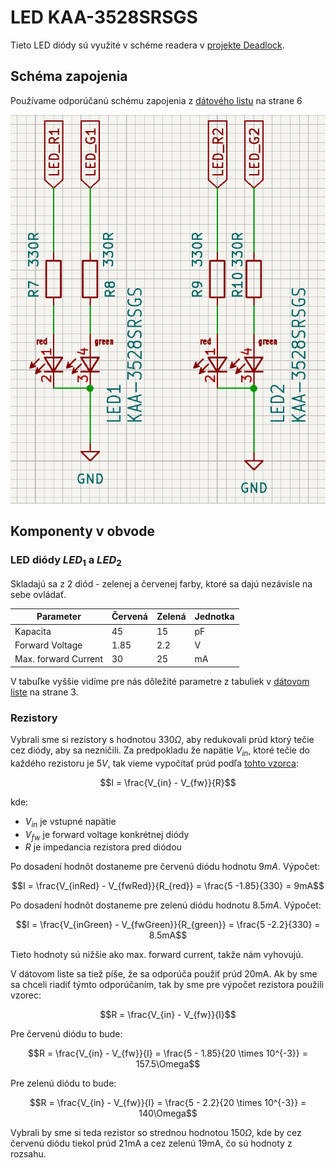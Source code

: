 # LED KAA-3528SRSGS

Tieto LED diódy sú využité v schéme readera v [projekte Deadlock](https://gitlab.com/project-deadlock). 

## Schéma zapojenia

Používame odporúčanú schému zapojenia z [dátového listu](KAA-3528SRSGS_datasheet_1.pdf) na strane 6

![Schéma](schematic1.png)

## Komponenty v obvode

### LED diódy $LED_1$ a $LED_2$ 

Skladajú sa z 2 diód - zelenej a červenej farby, ktoré sa dajú nezávisle na sebe ovládať.

| **Parameter**   | **Červená** | **Zelená** | **Jednotka** |
|-----------------|-------------|------------|--------------|
| Kapacita        | 45          | 15         | pF           |
| Forward Voltage | 1.85        | 2.2        | V            |
| Max. forward Current | 30          | 25         | mA           |

V tabuľke vyššie vidíme pre nás dôležité parametre z tabuliek v [dátovom liste](KAA-3528SRSGS_datasheet_2.pdf) na strane 3.

### Rezistory

Vybrali sme si rezistory s hodnotou $330\Omega$, aby redukovali prúd ktorý tečie cez diódy, aby sa nezničili. Za predpokladu že napätie $V_{in}$, ktoré tečie do každého rezistoru je $5V$, tak vieme vypočítať prúd podľa [tohto vzorca](https://www.digikey.com/en/resources/conversion-calculators/conversion-calculator-led-series-resistor): 

$$I = \frac{V_{in} - V_{fw}}{R}$$

kde: 
- $V_{in}$ je vstupné napätie
- $V_{fw}$ je forward voltage konkrétnej diódy
- $R$ je impedancia rezistora pred diódou

Po dosadení hodnôt dostaneme pre červenú diódu hodnotu $9mA$. Výpočet:

$$I = \frac{V_{inRed} - V_{fwRed}}{R_{red}} = \frac{5 -1.85}{330} =  9mA$$

 Po dosadení hodnôt dostaneme pre zelenú diódu hodnotu $8.5mA$. Výpočet: 

$$I = \frac{V_{inGreen} - V_{fwGreen}}{R_{green}} = \frac{5 -2.2}{330} =  8.5mA$$

Tieto hodnoty sú nižšie ako max. forward current, takže nám vyhovujú.

V dátovom liste sa tiež píše, že sa odporúča použiť prúd 20mA. Ak by sme sa chceli riadiť týmto odporúčaním, tak by sme pre výpočet rezistora použili vzorec:

$$R = \frac{V_{in} - V_{fw}}{I}$$

Pre červenú diódu to bude: 

$$R = \frac{V_{in} - V_{fw}}{I} = \frac{5 - 1.85}{20 \times 10^{-3}} = 157.5\Omega$$

Pre zelenú diódu to bude: 

$$R = \frac{V_{in} - V_{fw}}{I} = \frac{5 - 2.2}{20 \times 10^{-3}} = 140\Omega$$

Vybrali by sme si teda rezistor so strednou hodnotou $150\Omega$, kde by cez červenú diódu tiekol prúd 21mA a cez zelenú 19mA, čo sú hodnoty z rozsahu.